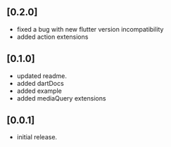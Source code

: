 ## [0.2.0]

* fixed a bug with new flutter version incompatibility
* added action extensions

## [0.1.0]

* updated readme.
* added dartDocs
* added example
* added mediaQuery extensions

## [0.0.1]

* initial release.
